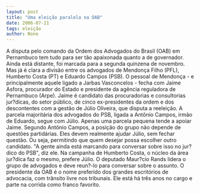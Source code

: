 ```yaml
---
layout: post
title: "Uma eleição paralela na OAB"
date: 2006-07-21
tags: eleição
author: None
---
```


A disputa pelo comando da Ordem dos Advogados do Brasil (OAB) em Pernambuco tem tudo para ser tão apaixonada quanto a de governador. 
Ainda está distante, foi marcada para a segunda quinzena de novembro. Mas já é clara a divisão entre os advogados de Mendonça Filho (PFL), Humberto Costa (PT) e Eduardo Campos (PSB). 
O pessoal de Mendonça - e principalmente aquele ligado a Jarbas Vasconcelos - fecha com Jaime Asfora, procurador do Estado e presidente da agência reguladora de Pernambuco (Arpe).
Jaime é candidato das procuradorias e consultorias jur?dicas, do setor público, de cinco ex-presidentes da ordem e dos descontentes com a gestão de Júlio Oliveira, que disputa a reeleição. 
A parcela majoritária dos advogados do PSB, ligada a Antônio Campos, irmão de Eduardo, segue com Júlio. Apenas uma parcela pequena tende a apoiar Jaime.
Segundo Antônio Campos, a posição do grupo não depende de questões partidárias. Eles devem realmente ajudar Júlio, sem fechar questão. Ou seja, permitindo que quem desejar possa escolher outro candidato. \"A gente ainda está marcando para conversar sobre isso no jur?dico do PSB\", diz ele.
Na campanha de Humberto Costa, o núcleo da área jur?dica faz o mesmo, prefere Júlio. O deputado Maur?cio Rands lidera o grupo de advogados e deve reun?-lo para conversar sobre o assunto.
O presidente da OAB é o nome preferido dos grandes escritórios de advocacia, com trânsito livre nos tribunais. Ele está há três anos no cargo e parte na corrida como franco favorito. 
